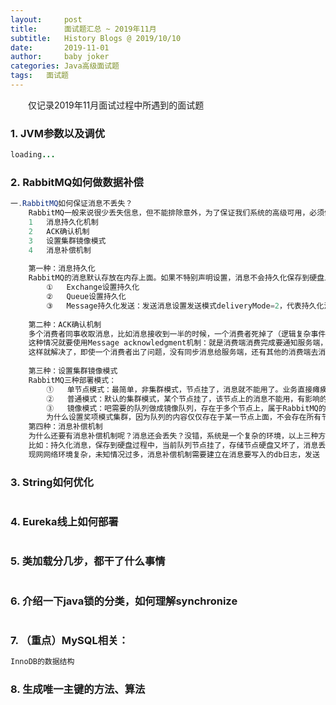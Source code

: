 ```yaml
---
layout:     post
title:      面试题汇总 ~ 2019年11月
subtitle:   History Blogs @ 2019/10/10
date:       2019-11-01
author:     baby joker
categories:	Java高级面试题
tags:	面试题
---
```

　　仅记录2019年11月面试过程中所遇到的面试题









### 1. JVM参数以及调优 ##

```java
loading...
```

### 2. RabbitMQ如何做数据补偿

```java
一.RabbitMQ如何保证消息不丢失？
	RabbitMQ一般来说很少丢失信息，但不能排除意外，为了保证我们系统的高级可用，必须做出更好更完善的措施保证系统稳定性。一般采用以下方法：
	1	消息持久化机制
	2	ACK确认机制
	3	设置集群镜像模式
	4	消息补偿机制
	
	第一种：消息持久化
	RabbitMQ的消息默认存放在内存上面。如果不特别声明设置，消息不会持久化保存到硬盘上面，如果节点重启或者crash掉，消息就会丢失。所以就要对消息进行持久化设置，以下设置缺一不可：
		①	Exchange设置持久化
		②	Queue设置持久化
		③	Message持久化发送：发送消息设置发送模式deliveryMode=2，代表持久化消息
		
	第二种：ACK确认机制
	多个消费者同事收取消息，比如消息接收到一半的时候，一个消费者死掉了（逻辑复杂事件太长，超时了或者消费被停机或者网络连接断开）如何能保证消息不丢？
	这种情况就要使用Message acknowledgment机制：就是消费端消费完成要通知服务端，服务端才会把消息从内存中删除
	这样就解决了，即使一个消费者出了问题，没有同步消息给服务端，还有其他的消费端去消费，保证了消息不会丢失
	
	第三种：设置集群镜像模式
	RabbitMQ三种部署模式：
		①	单节点模式：最简单，非集群模式，节点挂了，消息就不能用了。业务直接瘫痪，只能等待
		②	普通模式：默认的集群模式，某个节点挂了，该节点上的消息不能用，有影响的业务瘫痪，只能重启恢复可用（必须持久化消息）
		③	镜像模式：吧需要的队列做成镜像队列，存在于多个节点上，属于RabbitMQ的HA方案
		为什么设置奖项模式集群，因为队列的内容仅仅存在于某一节点上面，不会存在所有节点上面，所有节点仅仅存放消息结构和元数据。
	第四种：消息补偿机制
	为什么还要有消息补偿机制呢？消息还会丢失？没错，系统是一个复杂的环境，以上三种方案，基本可以保证消息的高可用，但还要保证其稳定性。
	比如：持久化消息，保存到硬盘过程中，当前队列节点挂了，存储节点硬盘又坏了，消息丢了，怎么办？
	现网网络环境复杂，未知情况过多，消息补偿机制需要建立在消息要写入的db日志，发送
```

### 3. String如何优化

```java

```

### 4. Eureka线上如何部署

```java

```

### 5. 类加载分几步，都干了什么事情

```java

```

### 6. 介绍一下java锁的分类，如何理解synchronize

```java

```

### 7. （重点）MySQL相关：

```java
InnoDB的数据结构
```

### 8. 生成唯一主键的方法、算法

```java

```

